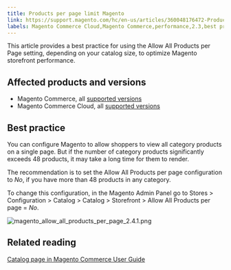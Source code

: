 ```yaml
---
title: Products per page limit Magento
link: https://support.magento.com/hc/en-us/articles/360048176472-Products-per-page-limit-Magento
labels: Magento Commerce Cloud,Magento Commerce,performance,2.3,best practices,2.3.x,2.4,products per page,allow all products,2.4.x
---
```


This article provides a best practice for using the Allow All Products per Page setting, depending on your catalog size, to optimize Magento storefront performance.

## Affected products and versions

* Magento Commerce, all [supported versions](https://magento.com/sites/default/files/magento-software-lifecycle-policy.pdf)
* Magento Commerce Cloud, all [supported versions](https://magento.com/sites/default/files/magento-software-lifecycle-policy.pdf)

## Best practice

You can configure Magento to allow shoppers to view all category products on a single page. But if the number of category products significantly exceeds 48 products, it may take a long time for them to render.

The recommendation is to set the Allow All Products per page configuration to _No_, if you have more than 48 products in any category. 

To change this configuration, in the Magento Admin Panel go to Stores > Configuration > Catalog > Catalog > Storefront > Allow All Products per page = _No_.  
  
![magento_allow_all_products_per_page_2.4.1.png](https://support.magento.com/hc/article_attachments/360086186352/magento_allow_all_products_per_page_2.4.1.png)

## Related reading

[Catalog page in Magento Commerce User Guide](https://docs.magento.com/user-guide/configuration/catalog/catalog.html)
